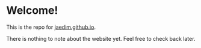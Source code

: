 # Welcome!

This is the repo for [jaedim.github.io](https://jaedim.github.io).

There is nothing to note about the website yet. Feel free to check back later.
